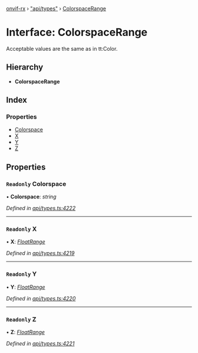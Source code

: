[onvif-rx](../README.md) › ["api/types"](../modules/_api_types_.md) › [ColorspaceRange](_api_types_.colorspacerange.md)

# Interface: ColorspaceRange

Acceptable values are the same as in tt:Color.

## Hierarchy

* **ColorspaceRange**

## Index

### Properties

* [Colorspace](_api_types_.colorspacerange.md#readonly-colorspace)
* [X](_api_types_.colorspacerange.md#readonly-x)
* [Y](_api_types_.colorspacerange.md#readonly-y)
* [Z](_api_types_.colorspacerange.md#readonly-z)

## Properties

### `Readonly` Colorspace

• **Colorspace**: *string*

*Defined in [api/types.ts:4222](https://github.com/patrickmichalina/onvif-rx/blob/3e9b152/src/api/types.ts#L4222)*

___

### `Readonly` X

• **X**: *[FloatRange](_api_types_.floatrange.md)*

*Defined in [api/types.ts:4219](https://github.com/patrickmichalina/onvif-rx/blob/3e9b152/src/api/types.ts#L4219)*

___

### `Readonly` Y

• **Y**: *[FloatRange](_api_types_.floatrange.md)*

*Defined in [api/types.ts:4220](https://github.com/patrickmichalina/onvif-rx/blob/3e9b152/src/api/types.ts#L4220)*

___

### `Readonly` Z

• **Z**: *[FloatRange](_api_types_.floatrange.md)*

*Defined in [api/types.ts:4221](https://github.com/patrickmichalina/onvif-rx/blob/3e9b152/src/api/types.ts#L4221)*
